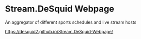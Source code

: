 # Stream.DeSquid Webpage
 An aggregator of different sports schedules and live stream hosts

https://desquid2.github.io/Stream.DeSquid-Webpage/
